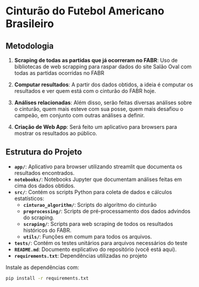 # Cinturão do Futebol Americano Brasileiro

## Metodologia

1. **Scraping de todas as partidas que já ocorreram no FABR**: Uso de bibliotecas de web scrapping para raspar dados do site Salão Oval com todas as partidas ocorridas no FABR
   
2. **Computar resultados**: A partir dos dados obtidos, a ideia é computar os resultados e ver quem está com o cinturão do FABR hoje.

3. **Análises relacionadas**: Além disso, serão feitas diversas análises sobre o cinturão, quem mais esteve com sua posse, quem mais desafiou o campeão, em conjunto com outras análises a definir.

4. **Criação de Web App**: Será feito um aplicativo para browsers para mostrar os resultados ao público.

## Estrutura do Projeto

- **`app/`**: Aplicativo para browser utilizando streamlit que documenta os resultados encontrados.
- **`notebooks/`**: Notebooks Jupyter que documentam análises feitas em cima dos dados obtidos.
- **`src/`**: Contém os scripts Python para coleta de dados e cálculos estatísticos:
  - **`cinturao_algorithm/`**: Scripts do algoritmo do cinturão
  - **`preprocessing/`**: Scripts de pré-processamento dos dados advindos do scraping.
  - **`scraping/`**: Scripts para web scraping de todos os resultados históricos do FABR.
  - **`utils/`**: Funções em comum para todos os arquivos.
- **`tests/`**: Contém os testes unitários para arquivos necessários do teste
- **`README.md`**: Documento explicativo do repositório (você está aqui).
- **`requirements.txt`**: Dependências utilizadas no projeto 


Instale as dependências com:
```bash
pip install -r requirements.txt
